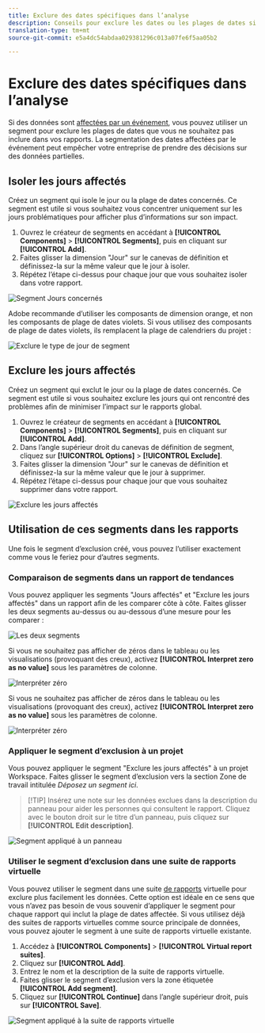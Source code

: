 ```yaml
---
title: Exclure des dates spécifiques dans l’analyse
description: Conseils pour exclure les dates ou les plages de dates si vous ne souhaitez pas les inclure dans les rapports.
translation-type: tm+mt
source-git-commit: e5a4dc54abdaa029381296c013a07fe6f5aa05b2

---
```



# Exclure des dates spécifiques dans l’analyse

Si des données sont [affectées par un événement](overview.md), vous pouvez utiliser un segment pour exclure les plages de dates que vous ne souhaitez pas inclure dans vos rapports. La segmentation des dates affectées par le événement peut empêcher votre entreprise de prendre des décisions sur des données partielles.

## Isoler les jours affectés

Créez un segment qui isole le jour ou la plage de dates concernés. Ce segment est utile si vous souhaitez vous concentrer uniquement sur les jours problématiques pour afficher plus d’informations sur son impact.

1. Ouvrez le créateur de segments en accédant à **[!UICONTROL Components]** > **[!UICONTROL Segments]**, puis en cliquant sur **[!UICONTROL Add]**.
2. Faites glisser la dimension &quot;Jour&quot; sur le canevas de définition et définissez-la sur la même valeur que le jour à isoler.
3. Répétez l’étape ci-dessus pour chaque jour que vous souhaitez isoler dans votre rapport.

![Segment Jours concernés](assets/affected_days.jpg)

Adobe recommande d’utiliser les composants de dimension orange, et non les composants de plage de dates violets. Si vous utilisez des composants de plage de dates violets, ils remplacent la plage de calendriers du projet :

![Exclure le type de jour de segment](assets/exclude_segment_day_type.jpg)

## Exclure les jours affectés

Créez un segment qui exclut le jour ou la plage de dates concernés. Ce segment est utile si vous souhaitez exclure les jours qui ont rencontré des problèmes afin de minimiser l’impact sur le rapports global.

1. Ouvrez le créateur de segments en accédant à **[!UICONTROL Components]** > **[!UICONTROL Segments]**, puis en cliquant sur **[!UICONTROL Add]**.
2. Dans l’angle supérieur droit du canevas de définition de segment, cliquez sur **[!UICONTROL Options]** > **[!UICONTROL Exclude]**.
3. Faites glisser la dimension &quot;Jour&quot; sur le canevas de définition et définissez-la sur la même valeur que le jour à supprimer.
4. Répétez l’étape ci-dessus pour chaque jour que vous souhaitez supprimer dans votre rapport.

![Exclure les jours affectés](assets/exclude_affected_days.jpg)

## Utilisation de ces segments dans les rapports

Une fois le segment d’exclusion créé, vous pouvez l’utiliser exactement comme vous le feriez pour d’autres segments.

### Comparaison de segments dans un rapport de tendances

Vous pouvez appliquer les segments &quot;Jours affectés&quot; et &quot;Exclure les jours affectés&quot; dans un rapport afin de les comparer côte à côte. Faites glisser les deux segments au-dessus ou au-dessous d’une mesure pour les comparer :

![Les deux segments](assets/affected_and_exclude.png)

Si vous ne souhaitez pas afficher de zéros dans le tableau ou les visualisations (provoquant des creux), activez **[!UICONTROL Interpret zero as no value]** sous les paramètres de colonne.

![Interpréter zéro](assets/interpret_zero.png)

Si vous ne souhaitez pas afficher de zéros dans le tableau ou les visualisations (provoquant des creux), activez **[!UICONTROL Interpret zero as no value]** sous les paramètres de colonne.

![Interpréter zéro](assets/interpret_zero.png)

### Appliquer le segment d’exclusion à un projet

Vous pouvez appliquer le segment &quot;Exclure les jours affectés&quot; à un projet Workspace. Faites glisser le segment d’exclusion vers la section Zone de travail intitulée *Déposez un segment ici*.

>[!TIP] Insérez une note sur les données exclues dans la description du panneau pour aider les personnes qui consultent le rapport. Cliquez avec le bouton droit sur le titre d’un panneau, puis cliquez sur **[!UICONTROL Edit description]**.

![Segment appliqué à un panneau](assets/exclude_segment_panel.jpg)

### Utiliser le segment d’exclusion dans une suite de rapports virtuelle

Vous pouvez utiliser le segment dans une suite [de rapports](/help/components/vrs/vrs-about.md) virtuelle pour exclure plus facilement les données. Cette option est idéale en ce sens que vous n’avez pas besoin de vous souvenir d’appliquer le segment pour chaque rapport qui inclut la plage de dates affectée. Si vous utilisez déjà des suites de rapports virtuelles comme source principale de données, vous pouvez ajouter le segment à une suite de rapports virtuelle existante.

1. Accédez à **[!UICONTROL Components]** > **[!UICONTROL Virtual report suites]**.
2. Cliquez sur **[!UICONTROL Add]**.
3. Entrez le nom et la description de la suite de rapports virtuelle.
4. Faites glisser le segment d’exclusion vers la zone étiquetée **[!UICONTROL Add segment]**.
5. Cliquez sur **[!UICONTROL Continue]** dans l’angle supérieur droit, puis sur **[!UICONTROL Save]**.

![Segment appliqué à la suite de rapports virtuelle](assets/exclude_segment_vrs.png)
